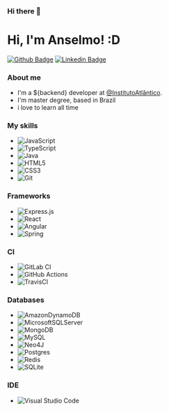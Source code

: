 ### Hi there 👋

<!--
**Ansilacerda/Ansilacerda** is a ✨ _special_ ✨ repository because its `README.md` (this file) appears on your GitHub profile.

Here are some ideas to get you started:

- 🔭 I’m currently working on ...
- 🌱 I’m currently learning ...
- 👯 I’m looking to collaborate on ...
- 🤔 I’m looking for help with ...
- 💬 Ask me about ...
- 📫 How to reach me: ...
- 😄 Pronouns: ...
- ⚡ Fun fact: ...
-->

# Hi, I'm Anselmo! :D

[![Github Badge](https://img.shields.io/badge/-Github-000?style=flat-square&logo=Github&logoColor=white&link=https://github.com/Ansilacerda)](https://github.com/Ansilacerda)
[![Linkedin Badge](https://img.shields.io/badge/-LinkedIn-blue?style=flat-square&logo=Linkedin&logoColor=white&link=https://www.linkedin.com/in/anselmo-lacerda-a6889531/)](https://www.linkedin.com/in/anselmo-lacerda-a6889531/)

### About me
- I'm a ${backend} developer at [@InstitutoAtlântico](https://www.atlantico.com.br/).
- I'm master degree, based in Brazil
- i love to learn all time

### My skills
- <img alt="JavaScript" src="https://img.shields.io/badge/javascript-%23323330.svg?style=for-the-badge&logo=javascript&logoColor=%23F7DF1E"/>
- <img alt="TypeScript" src="https://img.shields.io/badge/typescript-%23007ACC.svg?style=for-the-badge&logo=typescript&logoColor=white"/>
- <img alt="Java" src="https://img.shields.io/badge/java-%23ED8B00.svg?style=for-the-badge&logo=java&logoColor=white"/>
- <img alt="HTML5" src="https://img.shields.io/badge/html5-%23E34F26.svg?style=for-the-badge&logo=html5&logoColor=white"/>
- <img alt="CSS3" src="https://img.shields.io/badge/css3-%231572B6.svg?style=for-the-badge&logo=css3&logoColor=white"/>
- <img alt="Git" src="https://img.shields.io/badge/git-%23F05033.svg?style=for-the-badge&logo=git&logoColor=white"/>

### Frameworks
- <img alt="Express.js" src="https://img.shields.io/badge/express.js-%23404d59.svg?style=for-the-badge&logo=express&logoColor=%2361DAFB"/>
- <img alt="React" src="https://img.shields.io/badge/react-%2320232a.svg?style=for-the-badge&logo=react&logoColor=%2361DAFB"/>
- <img alt="Angular" src="https://img.shields.io/badge/angular-%23DD0031.svg?style=for-the-badge&logo=angular&logoColor=white"/>
- <img alt="Spring" src="https://img.shields.io/badge/spring-%236DB33F.svg?style=for-the-badge&logo=spring&logoColor=white"/>


### CI
- ![GitLab CI](https://img.shields.io/badge/gitlab%20ci-%23181717.svg?style=for-the-badge&logo=gitlab&logoColor=white)
- ![GitHub Actions](https://img.shields.io/badge/github%20actions-%232671E5.svg?style=for-the-badge&logo=githubactions&logoColor=white)
- ![TravisCI](https://img.shields.io/badge/travis%20ci-%232B2F33.svg?style=for-the-badge&logo=travis&logoColor=white)

### Databases
- ![AmazonDynamoDB](https://img.shields.io/badge/Amazon%20DynamoDB-4053D6?style=for-the-badge&logo=Amazon%20DynamoDB&logoColor=white)
- ![MicrosoftSQLServer](https://img.shields.io/badge/Microsoft%20SQL%20Sever-CC2927?style=for-the-badge&logo=microsoft%20sql%20server&logoColor=white)
- ![MongoDB](https://img.shields.io/badge/MongoDB-%234ea94b.svg?style=for-the-badge&logo=mongodb&logoColor=white)
- ![MySQL](https://img.shields.io/badge/mysql-%2300f.svg?style=for-the-badge&logo=mysql&logoColor=white)
- ![Neo4J](https://img.shields.io/badge/Neo4j-008CC1?style=for-the-badge&logo=neo4j&logoColor=white)
- ![Postgres](https://img.shields.io/badge/postgres-%23316192.svg?style=for-the-badge&logo=postgresql&logoColor=white)
- ![Redis](https://img.shields.io/badge/redis-%23DD0031.svg?style=for-the-badge&logo=redis&logoColor=white)
- ![SQLite](https://img.shields.io/badge/sqlite-%2307405e.svg?style=for-the-badge&logo=sqlite&logoColor=white)


### IDE
- <img alt="Visual Studio Code" src="https://img.shields.io/badge/VisualStudioCode-0078d7.svg?style=for-the-badge&logo=visual-studio-code&logoColor=white"/>
